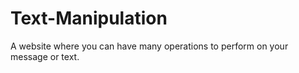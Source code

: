 # Text-Manipulation
A website where you can have many operations to perform on your message or text. 
